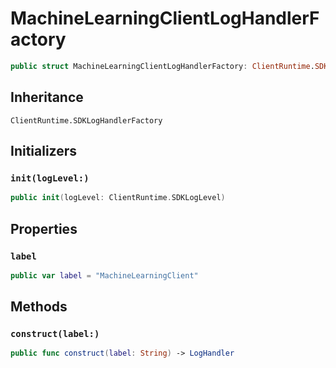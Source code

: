 # MachineLearningClientLogHandlerFactory

``` swift
public struct MachineLearningClientLogHandlerFactory: ClientRuntime.SDKLogHandlerFactory 
```

## Inheritance

`ClientRuntime.SDKLogHandlerFactory`

## Initializers

### `init(logLevel:)`

``` swift
public init(logLevel: ClientRuntime.SDKLogLevel) 
```

## Properties

### `label`

``` swift
public var label = "MachineLearningClient"
```

## Methods

### `construct(label:)`

``` swift
public func construct(label: String) -> LogHandler 
```

